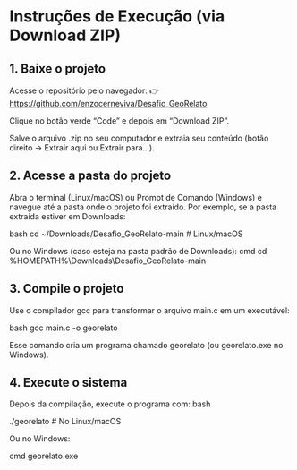 # Instruções de Execução (via Download ZIP)

## 1. Baixe o projeto
Acesse o repositório pelo navegador:
👉 https://github.com/enzocerneviva/Desafio_GeoRelato

Clique no botão verde “Code” e depois em “Download ZIP”.

Salve o arquivo .zip no seu computador e extraia seu conteúdo (botão direito → Extrair aqui ou Extrair para...).

## 2. Acesse a pasta do projeto

Abra o terminal (Linux/macOS) ou Prompt de Comando (Windows) e navegue até a pasta onde o projeto foi extraído.
Por exemplo, se a pasta extraída estiver em Downloads:

bash
cd ~/Downloads/Desafio_GeoRelato-main  # Linux/macOS

Ou no Windows (caso esteja na pasta padrão de Downloads):
cmd
cd %HOMEPATH%\Downloads\Desafio_GeoRelato-main

## 3. Compile o projeto

Use o compilador gcc para transformar o arquivo main.c em um executável:

bash
gcc main.c -o georelato

Esse comando cria um programa chamado georelato (ou georelato.exe no Windows).

## 4. Execute o sistema

Depois da compilação, execute o programa com:
bash

./georelato       # No Linux/macOS

Ou no Windows:

cmd
georelato.exe

